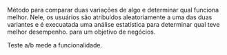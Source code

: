 Método para comparar duas variações de algo e determinar qual funciona melhor. Nele, os usuários são atribuídos aleatoriamente a uma das duas variantes e é execuatada uma análise estatística para determinar qual teve melhor desempenho. para um objetivo de negócios.

Teste a/b mede a funcionalidade. 